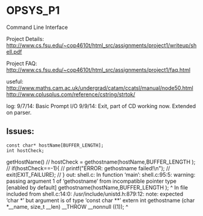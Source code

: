 OPSYS_P1
========

Command Line Interface

Project Details:
http://www.cs.fsu.edu/~cop4610t/html_src/assignments/project1/writeup/shell.pdf

Project FAQ:
http://www.cs.fsu.edu/~cop4610t/html_src/assignments/project1/faq.html

useful:
http://www.maths.cam.ac.uk/undergrad/catam/ccatsl/manual/node50.html
http://www.cplusplus.com/reference/cstring/strtok/


log: 
9/7/14: 
Basic Prompt I/O
9/9/14:
Exit, part of CD working now. Extended on parser. 


Issues: 
-------------------------------------------------

    const char* hostName[BUFFER_LENGTH];
    int hostCheck;
getHostName()
    // hostCheck = gethostname(hostName,BUFFER_LENGTH );
    // if(hostCheck==-1){
    //     printf("ERROR: gethostname failed!\n");
    //       exit(EXIT_FAILURE);
    // }
    out:
    shell.c: In function ‘main’:
shell.c:95:5: warning: passing argument 1 of ‘gethostname’ from incompatible pointer type [enabled by default]
     gethostname(hostName,BUFFER_LENGTH );
     ^
In file included from shell.c:14:0:
/usr/include/unistd.h:879:12: note: expected ‘char *’ but argument is of type ‘const char **’
 extern int gethostname (char *__name, size_t __len) __THROW __nonnull ((1));
            ^
